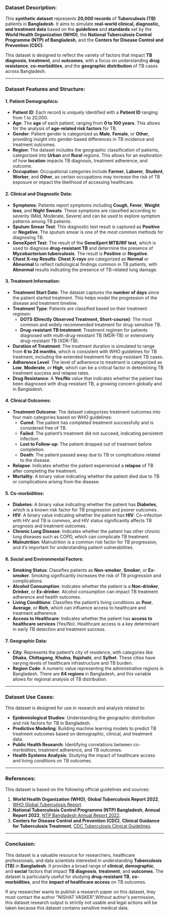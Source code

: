 ### **Dataset Description:**

This **synthetic dataset** represents **20,000 records** of **Tuberculosis (TB)** patients in **Bangladesh**. It aims to simulate **real-world clinical, diagnostic, and treatment data** based on the **guidelines** and **standards** set by the **World Health Organization (WHO)**, the **National Tuberculosis Control Programme (NTP) of Bangladesh**, and the **Centers for Disease Control and Prevention (CDC)**.

This dataset is designed to reflect the variety of factors that impact **TB diagnosis**, **treatment**, and **outcomes**, with a focus on understanding **drug resistance**, **co-morbidities**, and the **geographic distribution** of TB cases across Bangladesh.

---

### **Dataset Features and Structure**:

#### **1. Patient Demographics**:
- **Patient ID**: Each record is uniquely identified with a **Patient ID** ranging from 1 to 20,000.
- **Age**: The **age** of each patient, ranging from **0 to 100 years**. This allows for the analysis of **age-related risk factors** for TB.
- **Gender**: Patient gender is categorized as **Male**, **Female**, or **Other**, providing insight into gender-based differences in TB incidence and treatment outcomes.
- **Region**: The dataset includes the geographic classification of patients, categorized into **Urban** and **Rural** regions. This allows for an exploration of how **location** impacts TB diagnosis, treatment adherence, and outcome.
- **Occupation**: Occupational categories include **Farmer**, **Laborer**, **Student**, **Worker**, and **Other**, as certain occupations may increase the risk of TB exposure or impact the likelihood of accessing healthcare.

#### **2. Clinical and Diagnostic Data**:
- **Symptoms**: Patients report symptoms including **Cough**, **Fever**, **Weight loss**, and **Night Sweats**. These symptoms are classified according to severity (Mild, Moderate, Severe) and can be used to explore symptom patterns among TB patients.
- **Sputum Smear Test**: This diagnostic test result is captured as **Positive** or **Negative**. The sputum smear is one of the most common methods for diagnosing TB.
- **GeneXpert Test**: The result of the **GeneXpert MTB/RIF test**, which is used to diagnose **drug-resistant TB** and determine the presence of **Mycobacterium tuberculosis**. The result is **Positive** or **Negative**.
- **Chest X-ray Results**: **Chest X-rays** are categorized as **Normal** or **Abnormal** to reflect radiological findings common in TB patients, with **Abnormal** results indicating the presence of TB-related lung damage.

#### **3. Treatment Information**:
- **Treatment Start Date**: The dataset captures the **number of days** since the patient started treatment. This helps model the progression of the disease and treatment timeline.
- **Treatment Type**: Patients are classified based on their treatment regimen:
  - **DOTS (Directly Observed Treatment, Short-course)**: The most common and widely recommended treatment for drug-sensitive TB.
  - **Drug-resistant TB treatment**: Treatment regimen for patients diagnosed with multi-drug-resistant TB (MDR-TB) or extensively drug-resistant TB (XDR-TB).
- **Duration of Treatment**: The treatment duration is simulated to range from **6 to 24 months**, which is consistent with WHO guidelines for TB treatment, including the extended treatment for drug-resistant TB cases.
- **Adherence Level**: The level of adherence to treatment is categorized as **Low**, **Moderate**, or **High**, which can be a critical factor in determining TB treatment success and relapse rates.
- **Drug Resistance**: A **Yes/No** value that indicates whether the patient has been diagnosed with drug-resistant TB, a growing concern globally and in Bangladesh.

#### **4. Clinical Outcomes**:
- **Treatment Outcome**: The dataset categorizes treatment outcomes into four main categories based on WHO guidelines:
  - **Cured**: The patient has completed treatment successfully and is considered free of TB.
  - **Failed**: The patient’s treatment did not succeed, indicating persistent infection.
  - **Lost to Follow-up**: The patient dropped out of treatment before completion.
  - **Death**: The patient passed away due to TB or complications related to the disease.
- **Relapse**: Indicates whether the patient experienced a **relapse** of TB after completing the treatment.
- **Mortality**: A binary value indicating whether the patient died due to TB or complications arising from the disease.

#### **5. Co-morbidities**:
- **Diabetes**: A binary value indicating whether the patient has **Diabetes**, which is a known risk factor for TB progression and poorer outcomes.
- **HIV**: A binary value indicating whether the patient has **HIV**. Co-infection with HIV and TB is common, and HIV status significantly affects TB prognosis and treatment outcomes.
- **Chronic Lung Disease**: Indicates whether the patient has other chronic lung diseases such as COPD, which can complicate TB treatment.
- **Malnutrition**: Malnutrition is a common risk factor for TB progression, and it’s important for understanding patient vulnerabilities.

#### **6. Social and Environmental Factors**:
- **Smoking Status**: Classifies patients as **Non-smoker**, **Smoker**, or **Ex-smoker**. Smoking significantly increases the risk of TB progression and complications.
- **Alcohol Consumption**: Indicates whether the patient is a **Non-drinker**, **Drinker**, or **Ex-drinker**. Alcohol consumption can impact TB treatment adherence and health outcomes.
- **Living Conditions**: Classifies the patient’s living conditions as **Poor**, **Average**, or **Rich**, which can influence access to healthcare and treatment adherence.
- **Access to Healthcare**: Indicates whether the patient has **access to healthcare services** (Yes/No). Healthcare access is a key determinant in early TB detection and treatment success.

#### **7. Geographic Data**:
- **City**: Represents the patient’s city of residence, with categories like **Dhaka**, **Chittagong**, **Khulna**, **Rajshahi**, and **Sylhet**. These cities have varying levels of healthcare infrastructure and TB burden.
- **Region Code**: A numeric value representing the administrative regions in Bangladesh. There are **64 regions** in Bangladesh, and this variable allows for regional analysis of TB distribution.

---

### **Dataset Use Cases**:
This dataset is designed for use in research and analysis related to:
- **Epidemiological Studies**: Understanding the geographic distribution and risk factors for TB in Bangladesh.
- **Predictive Modeling**: Building machine learning models to predict TB treatment outcomes based on demographic, clinical, and treatment data.
- **Public Health Research**: Identifying correlations between co-morbidities, treatment adherence, and TB outcomes.
- **Health Systems Analysis**: Studying the impact of healthcare access and living conditions on TB outcomes.

---

### **References**:
This dataset is based on the following official guidelines and sources:

1. **World Health Organization (WHO)**, **Global Tuberculosis Report 2022**, [WHO Global Tuberculosis Report](https://www.who.int/teams/global-tuberculosis-programme/tb-reports).
2. **National Tuberculosis Control Programme (NTP) Bangladesh**, **Annual Report 2022**, [NTP Bangladesh Annual Report 2022](https://www.ntp.gov.bd/wp-content/uploads/2024/01/Annual-Report-2022.pdf).
3. **Centers for Disease Control and Prevention (CDC)**, **Clinical Guidance for Tuberculosis Treatment**, [CDC Tuberculosis Clinical Guidelines](https://www.cdc.gov/tb/hcp/clinical-guidance/index.html).

---

### **Conclusion**:
This dataset is a valuable resource for researchers, healthcare professionals, and data scientists interested in understanding **Tuberculosis (TB)** in **Bangladesh**. It provides a broad range of **clinical, demographic**, and **social** factors that impact **TB diagnosis**, **treatment**, and **outcomes**. The dataset is particularly useful for studying **drug-resistant TB**, **co-morbidities**, and the **impact of healthcare access** on TB outcomes.

If any researcher wants to publish a research paper on this dataset, they must contact the author "NISHAT VASKER".Without author's permission, this dataset research output is strictly not usable and legal actions will be taken because this dataset contains sensitive medical data.
